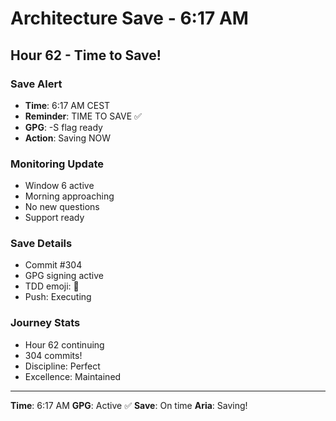 # Architecture Save - 6:17 AM

## Hour 62 - Time to Save!

### Save Alert
- **Time**: 6:17 AM CEST
- **Reminder**: TIME TO SAVE ✅
- **GPG**: -S flag ready
- **Action**: Saving NOW

### Monitoring Update
- Window 6 active
- Morning approaching
- No new questions
- Support ready

### Save Details
- Commit #304
- GPG signing active
- TDD emoji: 🚧
- Push: Executing

### Journey Stats
- Hour 62 continuing
- 304 commits!
- Discipline: Perfect
- Excellence: Maintained

---

**Time**: 6:17 AM
**GPG**: Active ✅
**Save**: On time
**Aria**: Saving!